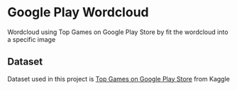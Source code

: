 # Google Play Wordcloud 
 Wordcloud using Top Games on Google Play Store by fit the wordcloud into a specific image
 ## Dataset
 Dataset used in this project is [Top Games on Google Play Store](https://www.kaggle.com/dhruvildave/top-play-store-games) from Kaggle
